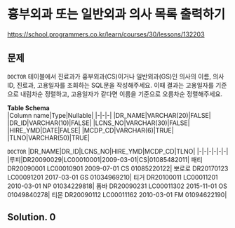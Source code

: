 # 흉부외과 또는 일반외과 의사 목록 출력하기
https://school.programmers.co.kr/learn/courses/30/lessons/132203


## 문제
`DOCTOR` 테이블에서 진료과가 흉부외과(CS)이거나 일반외과(GS)인 의사의 이름, 의사ID, 진료과, 고용일자를 조회하는 SQL문을 작성해주세요. 이때 결과는 고용일자를 기준으로 내림차순 정렬하고, 고용일자가 같다면 이름을 기준으로 오름차순 정렬해주세요.

**Table Schema**   
|Column name|Type|Nullable|
|-|-|-|
|DR_NAME|VARCHAR(20)|FALSE|
|DR_ID|VARCHAR(10)|FALSE|
|LCNS_NO|VARCHAR(30)|FALSE|
|HIRE_YMD|DATE|FALSE|
|MCDP_CD|VARCHAR(6)|TRUE|
|TLNO|VARCHAR(50)|TRUE|

`DOCTOR`
|DR_NAME|DR_ID|LCNS_NO|HIRE_YMD|MCDP_CD|TLNO|
|-|-|-|-|-|-|
|루피|DR20090029|LC00010001|2009-03-01|CS|01085482011|
패티	DR20090001	LC00010901	2009-07-01	CS	01085220122|
뽀로로	DR20170123	LC00091201	2017-03-01	GS	01034969210|
티거	DR20100011	LC00011201	2010-03-01	NP	01034229818|
품바	DR20090231	LC00011302	2015-11-01	OS	01049840278|
티몬	DR20090112	LC00011162	2010-03-01	FM	01094622190|


## Solution. 0